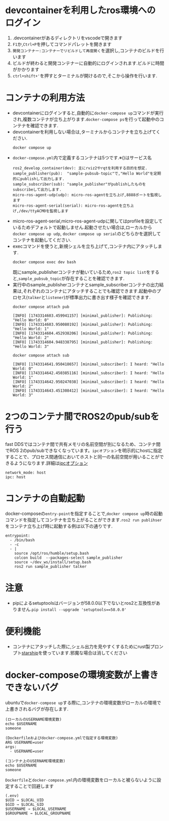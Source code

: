 
# devcontainerを利用したros環境へのログイン
1. .devcontainerがあるディレクトリをvscodeで開きます
2. `F1`か,`Ctrl+P`を押してコマンドパレットを開きます
3. `開発コンテナー:コンテナーでリビルドして再度開く`を選択し,コンテナのビルドを行います
4. ビルドが終わると開発コンテナーに自動的にログインされます.ビルドに時間がかかります
5. `ctrl+shift+'`を押すとターミナルが開けるので,そこから操作を行います.

# コンテナの利用方法
- devcontainerにログインすると,自動的に`docker-compose up`コマンドが実行され,複数コンテナが立ち上がります.`docker-compose ps`を行って起動中のコンテナを確認できます.
- devcontainerを利用しない場合は,ターミナルからコンテナを立ち上げてください.
  ```
  docker compose up
  ```
- `docker-compose.yml`内で定義するコンテナは5つです.※()はサービス名
  ```
  ros2_develop_container(dev): 主にrviz2やrqtを利用する目的を想定.
  sample_publisher(pub):  "sample-pubsub-topic"で,"Hello World"を定期的にpublishして出力します.
  sample_subscriber(sub): "sample_publisher"がpublishしたものをsubscribeして出力します.
  micro-ros-agent-udp(udp): micro-ros-agentを立ち上げ,8888ポートを監視します
  micro-ros-agent-serial(serial): micro-ros-agentを立ち上げ,/dev/ttyACM0を監視します
  ```
- micro-ros-agent-serial,micro-ros-agent-udpに関してはprofileを設定しているためデフォルトで起動しません.起動させたい場合は,ローカルから`docker compose up udp`, `docker compose up serial`のどちらかを選択してコンテナを起動してください.
- execコマンドを使うと,新規シェルを立ち上げて,コンテナ内にアタッチします.
  ```
  docker compose exec dev bash
  ```
  既にsample_publisherコンテナが動いているため,`ros2 topic list`をすると,`sample_pubsub_topic`が存在することを確認できます.
- 実行中のsample_publisherコンテナとsample_subscriberコンテナの出力結果は,それぞれのコンテナにアタッチすることでも確認できます.起動中のプロセス(`talker`と`listener`)が標準出力に書き出す様子を確認できます.
  ```
  docker compose attach pub
  ```
  ```
  [INFO] [1743314603.459941157] [minimal_publisher]: Publishing: "Hello World: 0"
  [INFO] [1743314603.950080192] [minimal_publisher]: Publishing: "Hello World: 1"
  [INFO] [1743314604.452938206] [minimal_publisher]: Publishing: "Hello World: 2"
  [INFO] [1743314604.948338795] [minimal_publisher]: Publishing: "Hello World: 3"
  ```
  ```
  docker compose attach sub
  ```
  ```
  [INFO] [1743314641.950418657] [minimal_subscriber]: I heard: "Hello World: 0"
  [INFO] [1743314642.450385116] [minimal_subscriber]: I heard: "Hello World: 1"
  [INFO] [1743314642.950247038] [minimal_subscriber]: I heard: "Hello World: 2"
  [INFO] [1743314643.451308412] [minimal_subscriber]: I heard: "Hello World: 3"
  ```

# 2つのコンテナ間でROS2のpub/subを行う
fast DDSではコンテナ間で共有メモリの名前空間が別になるため、コンテナ間でROS 2のpub/subできなくなっています。`ipcオプション`を明示的にhostに指定することで、プロセス間通信においてホストと同一の名前空間が用いることができるようになります.詳細は[ipcオプション](https://qiita.com/dandelion1124/items/9c0a9c16956bb8fb9065)
```
network_mode: host
ipc: host
```

# コンテナの自動起動
docker-composeの`entry-point`を指定することで,`docker compose up`時の起動コマンドを指定してコンテナを立ち上がることができます.`ros2 run publihser`をコンテナ立ち上げ時に起動する例は以下の通りです.

```
entrypoint:
  - /bin/bash
  - -c
  - |
    source /opt/ros/humble/setup.bash
    colcon build  --packages-select sample_publisher  
    source ~/dev_ws/install/setup.bash  
    ros2 run sample_publisher talker
```

# 注意
- pipによるsetuptoolsはバージョンが58.0.0以下でないとros2と互換性がありません.`pip install --upgrade 'setuptools==58.0.0'`

# 便利機能
- コンテナにアタッチした際に,シェル出力を見やすくするためにrust製プロンプト[starship](https://starship.rs/ja-jp/)を使っています.邪魔な場合は消してください

# docker-composeの環境変数が上書きできないバグ
ubuntuで`docker-compose up`する際に,コンテナの環境変数がローカルの環境で上書きされるバグが存在します.
```
(ローカルのUSERNAME環境変数)
echo $USERNAME 
someone

(Dockerfileおよびdocker-compose.ymlで指定する環境変数)
ARG USERNAME=user
args:
  - USERNAME=user

(コンテナ上のUSERNAME環境変数)
echo $USERNAME
someone
```
`Dockerfile`と`docker-compose.yml`内の環境変数をローカルと被らないように設定することで回避します
```
(.env)
$UID → $LOCAL_UID
$GID → $LOCAL_GID
$USERNAME → $LOCAL_USERNAME
$GROUPNAME → $LOCAL_GROUPNAME
```